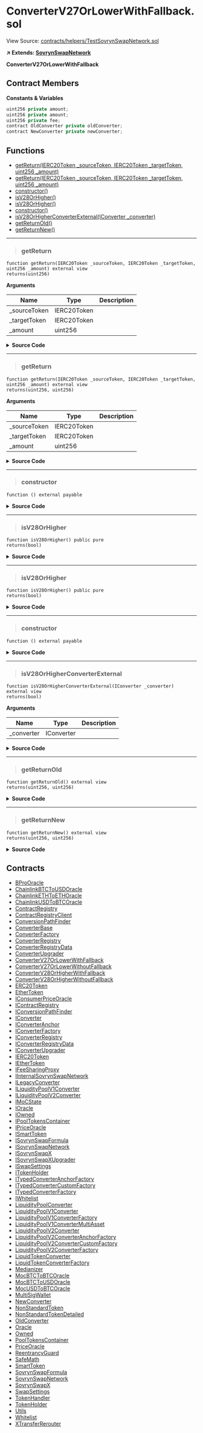 # ConverterV27OrLowerWithFallback.sol

View Source: [contracts/helpers/TestSovrynSwapNetwork.sol](../solidity/contracts/helpers/TestSovrynSwapNetwork.sol)

**↗ Extends: [SovrynSwapNetwork](SovrynSwapNetwork.md)**

**ConverterV27OrLowerWithFallback**

## Contract Members
**Constants & Variables**

```js
uint256 private amount;
uint256 private amount;
uint256 private fee;
contract OldConverter private oldConverter;
contract NewConverter private newConverter;

```

## Functions

- [getReturn(IERC20Token _sourceToken, IERC20Token _targetToken, uint256 _amount)](#getreturn)
- [getReturn(IERC20Token _sourceToken, IERC20Token _targetToken, uint256 _amount)](#getreturn)
- [constructor()](#constructor)
- [isV28OrHigher()](#isv28orhigher)
- [isV28OrHigher()](#isv28orhigher)
- [constructor()](#constructor)
- [isV28OrHigherConverterExternal(IConverter _converter)](#isv28orhigherconverterexternal)
- [getReturnOld()](#getreturnold)
- [getReturnNew()](#getreturnnew)

---    

> ### getReturn

```solidity
function getReturn(IERC20Token _sourceToken, IERC20Token _targetToken, uint256 _amount) external view
returns(uint256)
```

**Arguments**

| Name        | Type           | Description  |
| ------------- |------------- | -----|
| _sourceToken | IERC20Token |  | 
| _targetToken | IERC20Token |  | 
| _amount | uint256 |  | 

<details>
	<summary><strong>Source Code</strong></summary>

```javascript
function getReturn(
		IERC20Token _sourceToken,
		IERC20Token _targetToken,
		uint256 _amount
	) external view returns (uint256) {
		_sourceToken;
		_targetToken;
		_amount;
		return (amount);
	}
```
</details>

---    

> ### getReturn

```solidity
function getReturn(IERC20Token _sourceToken, IERC20Token _targetToken, uint256 _amount) external view
returns(uint256, uint256)
```

**Arguments**

| Name        | Type           | Description  |
| ------------- |------------- | -----|
| _sourceToken | IERC20Token |  | 
| _targetToken | IERC20Token |  | 
| _amount | uint256 |  | 

<details>
	<summary><strong>Source Code</strong></summary>

```javascript
function getReturn(
		IERC20Token _sourceToken,
		IERC20Token _targetToken,
		uint256 _amount
	) external view returns (uint256, uint256) {
		_sourceToken;
		_targetToken;
		_amount;
		return (amount, fee);
	}
```
</details>

---    

> ### constructor

```solidity
function () external payable
```

<details>
	<summary><strong>Source Code</strong></summary>

```javascript
function() external payable {}
```
</details>

---    

> ### isV28OrHigher

```solidity
function isV28OrHigher() public pure
returns(bool)
```

<details>
	<summary><strong>Source Code</strong></summary>

```javascript
function isV28OrHigher() public pure returns (bool) {
		return true;
	}
```
</details>

---    

> ### isV28OrHigher

```solidity
function isV28OrHigher() public pure
returns(bool)
```

<details>
	<summary><strong>Source Code</strong></summary>

```javascript
function isV28OrHigher() public pure returns (bool) {
		return true;
	}
```
</details>

---    

> ### constructor

```solidity
function () external payable
```

<details>
	<summary><strong>Source Code</strong></summary>

```javascript
function() external payable {
		revert();
	}
```
</details>

---    

> ### isV28OrHigherConverterExternal

```solidity
function isV28OrHigherConverterExternal(IConverter _converter) external view
returns(bool)
```

**Arguments**

| Name        | Type           | Description  |
| ------------- |------------- | -----|
| _converter | IConverter |  | 

<details>
	<summary><strong>Source Code</strong></summary>

```javascript
function isV28OrHigherConverterExternal(IConverter _converter) external view returns (bool) {
		return super.isV28OrHigherConverter(_converter);
	}
```
</details>

---    

> ### getReturnOld

```solidity
function getReturnOld() external view
returns(uint256, uint256)
```

<details>
	<summary><strong>Source Code</strong></summary>

```javascript
function getReturnOld() external view returns (uint256, uint256) {
		return getReturn(address(oldConverter), IERC20Token(0), IERC20Token(0), uint256(0));
	}
```
</details>

---    

> ### getReturnNew

```solidity
function getReturnNew() external view
returns(uint256, uint256)
```

<details>
	<summary><strong>Source Code</strong></summary>

```javascript
function getReturnNew() external view returns (uint256, uint256) {
		return getReturn(address(newConverter), IERC20Token(0), IERC20Token(0), uint256(0));
	}
```
</details>

## Contracts

* [BProOracle](BProOracle.md)
* [ChainlinkBTCToUSDOracle](ChainlinkBTCToUSDOracle.md)
* [ChainlinkETHToETHOracle](ChainlinkETHToETHOracle.md)
* [ChainlinkUSDToBTCOracle](ChainlinkUSDToBTCOracle.md)
* [ContractRegistry](ContractRegistry.md)
* [ContractRegistryClient](ContractRegistryClient.md)
* [ConversionPathFinder](ConversionPathFinder.md)
* [ConverterBase](ConverterBase.md)
* [ConverterFactory](ConverterFactory.md)
* [ConverterRegistry](ConverterRegistry.md)
* [ConverterRegistryData](ConverterRegistryData.md)
* [ConverterUpgrader](ConverterUpgrader.md)
* [ConverterV27OrLowerWithFallback](ConverterV27OrLowerWithFallback.md)
* [ConverterV27OrLowerWithoutFallback](ConverterV27OrLowerWithoutFallback.md)
* [ConverterV28OrHigherWithFallback](ConverterV28OrHigherWithFallback.md)
* [ConverterV28OrHigherWithoutFallback](ConverterV28OrHigherWithoutFallback.md)
* [ERC20Token](ERC20Token.md)
* [EtherToken](EtherToken.md)
* [IConsumerPriceOracle](IConsumerPriceOracle.md)
* [IContractRegistry](IContractRegistry.md)
* [IConversionPathFinder](IConversionPathFinder.md)
* [IConverter](IConverter.md)
* [IConverterAnchor](IConverterAnchor.md)
* [IConverterFactory](IConverterFactory.md)
* [IConverterRegistry](IConverterRegistry.md)
* [IConverterRegistryData](IConverterRegistryData.md)
* [IConverterUpgrader](IConverterUpgrader.md)
* [IERC20Token](IERC20Token.md)
* [IEtherToken](IEtherToken.md)
* [IFeeSharingProxy](IFeeSharingProxy.md)
* [IInternalSovrynSwapNetwork](IInternalSovrynSwapNetwork.md)
* [ILegacyConverter](ILegacyConverter.md)
* [ILiquidityPoolV1Converter](ILiquidityPoolV1Converter.md)
* [ILiquidityPoolV2Converter](ILiquidityPoolV2Converter.md)
* [IMoCState](IMoCState.md)
* [IOracle](IOracle.md)
* [IOwned](IOwned.md)
* [IPoolTokensContainer](IPoolTokensContainer.md)
* [IPriceOracle](IPriceOracle.md)
* [ISmartToken](ISmartToken.md)
* [ISovrynSwapFormula](ISovrynSwapFormula.md)
* [ISovrynSwapNetwork](ISovrynSwapNetwork.md)
* [ISovrynSwapX](ISovrynSwapX.md)
* [ISovrynSwapXUpgrader](ISovrynSwapXUpgrader.md)
* [ISwapSettings](ISwapSettings.md)
* [ITokenHolder](ITokenHolder.md)
* [ITypedConverterAnchorFactory](ITypedConverterAnchorFactory.md)
* [ITypedConverterCustomFactory](ITypedConverterCustomFactory.md)
* [ITypedConverterFactory](ITypedConverterFactory.md)
* [IWhitelist](IWhitelist.md)
* [LiquidityPoolConverter](LiquidityPoolConverter.md)
* [LiquidityPoolV1Converter](LiquidityPoolV1Converter.md)
* [LiquidityPoolV1ConverterFactory](LiquidityPoolV1ConverterFactory.md)
* [LiquidityPoolV1ConverterMultiAsset](LiquidityPoolV1ConverterMultiAsset.md)
* [LiquidityPoolV2Converter](LiquidityPoolV2Converter.md)
* [LiquidityPoolV2ConverterAnchorFactory](LiquidityPoolV2ConverterAnchorFactory.md)
* [LiquidityPoolV2ConverterCustomFactory](LiquidityPoolV2ConverterCustomFactory.md)
* [LiquidityPoolV2ConverterFactory](LiquidityPoolV2ConverterFactory.md)
* [LiquidTokenConverter](LiquidTokenConverter.md)
* [LiquidTokenConverterFactory](LiquidTokenConverterFactory.md)
* [Medianizer](Medianizer.md)
* [MocBTCToBTCOracle](MocBTCToBTCOracle.md)
* [MocBTCToUSDOracle](MocBTCToUSDOracle.md)
* [MocUSDToBTCOracle](MocUSDToBTCOracle.md)
* [MultiSigWallet](MultiSigWallet.md)
* [NewConverter](NewConverter.md)
* [NonStandardToken](NonStandardToken.md)
* [NonStandardTokenDetailed](NonStandardTokenDetailed.md)
* [OldConverter](OldConverter.md)
* [Oracle](Oracle.md)
* [Owned](Owned.md)
* [PoolTokensContainer](PoolTokensContainer.md)
* [PriceOracle](PriceOracle.md)
* [ReentrancyGuard](ReentrancyGuard.md)
* [SafeMath](SafeMath.md)
* [SmartToken](SmartToken.md)
* [SovrynSwapFormula](SovrynSwapFormula.md)
* [SovrynSwapNetwork](SovrynSwapNetwork.md)
* [SovrynSwapX](SovrynSwapX.md)
* [SwapSettings](SwapSettings.md)
* [TokenHandler](TokenHandler.md)
* [TokenHolder](TokenHolder.md)
* [Utils](Utils.md)
* [Whitelist](Whitelist.md)
* [XTransferRerouter](XTransferRerouter.md)
